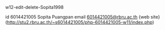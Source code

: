 w12-edit-delete-Sopita1998

id 6014421005
Sopita Puangpan
email 6014421005@rbru.ac.th
{web site} (http://stu2.rbru.ac.th/~s6014421005/php-6014421005-w11/index.php)
